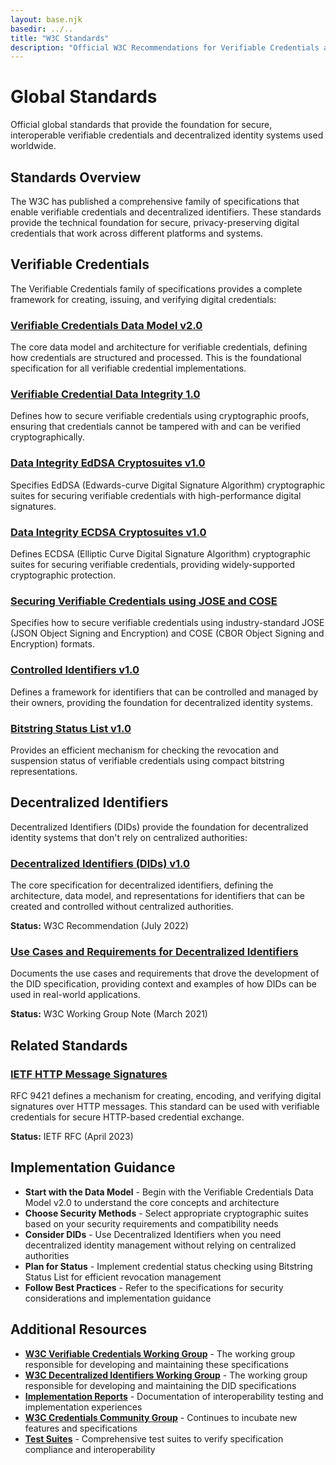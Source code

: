 ```yaml
---
layout: base.njk
basedir: ../..
title: "W3C Standards"
description: "Official W3C Recommendations for Verifiable Credentials and Decentralized Identifiers that enable secure, privacy-preserving digital credentials."
---
```


<div class="hero">
  <div class="container">
    <h1>Global Standards</h1>
    <p>
Official global standards that provide the foundation for secure,
interoperable verifiable credentials and decentralized identity systems
used worldwide.
    </p>
  </div>
</div>

<section class="content-section">
  <div class="container">
    <h2 class="section-title">Standards Overview</h2>
    <p class="section-subtitle">
The W3C has published a comprehensive family of specifications that enable
verifiable credentials and decentralized identifiers. These standards
provide the technical foundation for secure, privacy-preserving digital
credentials that work across different platforms and systems.
    </p>
  </div>
</section>

<section class="content-section">
  <div class="container">
    <h2 class="section-title">Verifiable Credentials</h2>
    <p>
The Verifiable Credentials family of specifications provides a complete
framework for creating, issuing, and verifying digital credentials:
    </p>
    <div class="feature-grid">
      <div class="feature-card">
        <h3>
          <a href="https://www.w3.org/TR/2025/REC-vc-data-model-2.0-20250515/" target="_blank" rel="noopener noreferrer">
Verifiable Credentials Data Model v2.0
          </a>
        </h3>
        <p>
The core data model and architecture for verifiable credentials, defining
how credentials are structured and processed. This is the foundational
specification for all verifiable credential implementations.
        </p>
      </div>
      <div class="feature-card">
        <h3>
          <a href="https://www.w3.org/TR/2025/REC-vc-data-integrity-20250515/" target="_blank" rel="noopener noreferrer">
Verifiable Credential Data Integrity 1.0
          </a>
        </h3>
        <p>
Defines how to secure verifiable credentials using cryptographic proofs,
ensuring that credentials cannot be tampered with and can be verified
cryptographically.
        </p>
      </div>
      <div class="feature-card">
        <h3>
          <a href="https://www.w3.org/TR/2025/REC-vc-di-eddsa-20250515/" target="_blank" rel="noopener noreferrer">
Data Integrity EdDSA Cryptosuites v1.0
          </a>
        </h3>
        <p>
Specifies EdDSA (Edwards-curve Digital Signature Algorithm) cryptographic
suites for securing verifiable credentials with high-performance digital
signatures.
        </p>
      </div>
      <div class="feature-card">
        <h3>
          <a href="https://www.w3.org/TR/2025/REC-vc-di-ecdsa-20250515/" target="_blank" rel="noopener noreferrer">
Data Integrity ECDSA Cryptosuites v1.0
          </a>
        </h3>
        <p>
Defines ECDSA (Elliptic Curve Digital Signature Algorithm) cryptographic
suites for securing verifiable credentials, providing widely-supported
cryptographic protection.
        </p>
      </div>
      <div class="feature-card">
        <h3>
          <a href="https://www.w3.org/TR/2025/REC-vc-jose-cose-20250515/" target="_blank" rel="noopener noreferrer">
Securing Verifiable Credentials using JOSE and COSE
          </a>
        </h3>
        <p>
Specifies how to secure verifiable credentials using industry-standard
JOSE (JSON Object Signing and Encryption) and COSE (CBOR Object Signing
and Encryption) formats.
        </p>
      </div>
      <div class="feature-card">
        <h3>
          <a href="https://www.w3.org/TR/2025/REC-cid-1.0-20250515/" target="_blank" rel="noopener noreferrer">
Controlled Identifiers v1.0
          </a>
        </h3>
        <p>
Defines a framework for identifiers that can be controlled and managed by
their owners, providing the foundation for decentralized identity systems.
        </p>
      </div>
      <div class="feature-card">
        <h3>
          <a href="https://www.w3.org/TR/2025/REC-vc-bitstring-status-list-20250515/" target="_blank" rel="noopener noreferrer">
Bitstring Status List v1.0
          </a>
        </h3>
        <p>
Provides an efficient mechanism for checking the revocation and suspension
status of verifiable credentials using compact bitstring representations.
        </p>
      </div>
    </div>
  </div>
</section>

<section class="content-section">
  <div class="container">
    <h2 class="section-title">Decentralized Identifiers</h2>
    <p>
Decentralized Identifiers (DIDs) provide the foundation for decentralized
identity systems that don't rely on centralized authorities:
    </p>
    <div class="feature-grid">
      <div class="feature-card">
        <h3>
          <a href="https://www.w3.org/TR/did/" target="_blank" rel="noopener noreferrer">
Decentralized Identifiers (DIDs) v1.0
          </a>
        </h3>
        <p>
The core specification for decentralized identifiers, defining the
architecture, data model, and representations for identifiers that can be
created and controlled without centralized authorities.
        </p>
        <p><strong>Status:</strong> W3C Recommendation (July 2022)</p>
      </div>
      <div class="feature-card">
        <h3>
          <a href="https://www.w3.org/TR/did-use-cases/" target="_blank" rel="noopener noreferrer">
Use Cases and Requirements for Decentralized Identifiers
          </a>
        </h3>
        <p>
Documents the use cases and requirements that drove the development of the
DID specification, providing context and examples of how DIDs can be used
in real-world applications.
        </p>
        <p><strong>Status:</strong> W3C Working Group Note (March 2021)</p>
      </div>
    </div>
  </div>
</section>

<section class="content-section">
  <div class="container">
    <h2 class="section-title">Related Standards</h2>
    <div class="feature-grid">
      <div class="feature-card">
        <h3>
          <a href="https://www.rfc-editor.org/rfc/rfc9421.html" target="_blank" rel="noopener noreferrer">
IETF HTTP Message Signatures
          </a>
        </h3>
        <p>
RFC 9421 defines a mechanism for creating, encoding, and verifying digital
signatures over HTTP messages. This standard can be used with verifiable
credentials for secure HTTP-based credential exchange.
        </p>
        <p><strong>Status:</strong> IETF RFC (April 2023)</p>
      </div>
    </div>
  </div>
</section>

<section class="content-section">
  <div class="container">
    <h2 class="section-title">Implementation Guidance</h2>
    <ul>
      <li>
<strong>Start with the Data Model</strong> - Begin with the Verifiable
Credentials Data Model v2.0 to understand the core concepts and architecture
      </li>
      <li>
<strong>Choose Security Methods</strong> - Select appropriate cryptographic
suites based on your security requirements and compatibility needs
      </li>
      <li>
<strong>Consider DIDs</strong> - Use Decentralized Identifiers when you
need decentralized identity management without relying on centralized
authorities
      </li>
      <li>
<strong>Plan for Status</strong> - Implement credential status checking
using Bitstring Status List for efficient revocation management
      </li>
      <li>
<strong>Follow Best Practices</strong> - Refer to the specifications for
security considerations and implementation guidance
      </li>
    </ul>
  </div>
</section>

<section class="content-section">
  <div class="container">
    <h2 class="section-title">Additional Resources</h2>
    <ul>
      <li>
<strong><a href="https://www.w3.org/groups/wg/vc/" target="_blank" rel="noopener noreferrer">W3C Verifiable Credentials Working Group</a></strong> - The working
group responsible for developing and maintaining these specifications
      </li>
      <li>
<strong><a href="https://www.w3.org/groups/wg/did/" target="_blank" rel="noopener noreferrer">W3C Decentralized Identifiers Working Group</a></strong> - The working
group responsible for developing and maintaining the DID specifications
      </li>
      <li>
<strong><a href="https://w3c.github.io/vc-test-suite/" target="_blank" rel="noopener noreferrer">Implementation Reports</a></strong> - Documentation of interoperability
testing and implementation experiences
      </li>
      <li>
<strong><a href="https://www.w3.org/community/credentials/" target="_blank" rel="noopener noreferrer">W3C Credentials Community Group</a></strong> - Continues to incubate new features and specifications
      </li>
      <li>
<strong><a href="https://github.com/w3c/vc-test-suite" target="_blank" rel="noopener noreferrer">Test Suites</a></strong> - Comprehensive test suites to verify
specification compliance and interoperability
      </li>
    </ul>
  </div>
</section>